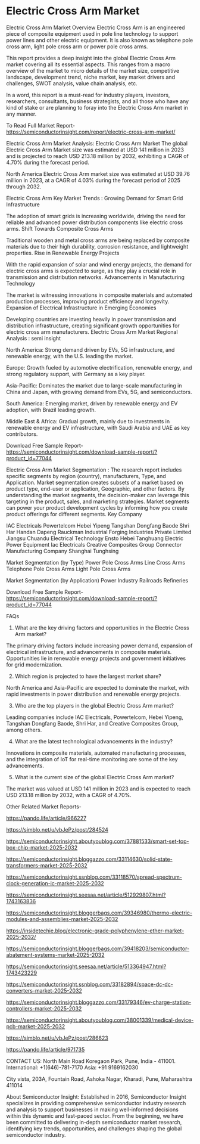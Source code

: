 <h1>Electric Cross Arm Market</h1>
Electric Cross Arm Market Overview
Electric Cross Arm is an engineered piece of composite equipment used in pole line technology to support power lines and other electric equipment. It is also known as telephone pole cross arm, light pole cross arm or power pole cross arms.

This report provides a deep insight into the global Electric Cross Arm market covering all its essential aspects. This ranges from a macro overview of the market to micro details of the market size, competitive landscape, development trend, niche market, key market drivers and challenges, SWOT analysis, value chain analysis, etc.

In a word, this report is a must-read for industry players, investors, researchers, consultants, business strategists, and all those who have any kind of stake or are planning to foray into the Electric Cross Arm market in any manner.

To Read Full Market Report-
https://semiconductorinsight.com/report/electric-cross-arm-market/

Electric Cross Arm Market Analysis:
Electric Cross Arm Market
The global Electric Cross Arm Market size was estimated at USD 141 million in 2023 and is projected to reach USD 213.18 million by 2032, exhibiting a CAGR of 4.70% during the forecast period.

North America Electric Cross Arm market size was estimated at USD 39.76 million in 2023, at a CAGR of 4.03% during the forecast period of 2025 through 2032.

Electric Cross Arm Key Market Trends :
Growing Demand for Smart Grid Infrastructure

The adoption of smart grids is increasing worldwide, driving the need for reliable and advanced power distribution components like electric cross arms.
Shift Towards Composite Cross Arms

Traditional wooden and metal cross arms are being replaced by composite materials due to their high durability, corrosion resistance, and lightweight properties.
Rise in Renewable Energy Projects

With the rapid expansion of solar and wind energy projects, the demand for electric cross arms is expected to surge, as they play a crucial role in transmission and distribution networks.
Advancements in Manufacturing Technology

The market is witnessing innovations in composite materials and automated production processes, improving product efficiency and longevity.
Expansion of Electrical Infrastructure in Emerging Economies

Developing countries are investing heavily in power transmission and distribution infrastructure, creating significant growth opportunities for electric cross arm manufacturers.
Electric Cross Arm Market Regional Analysis :
semi insight

North America:
Strong demand driven by EVs, 5G infrastructure, and renewable energy, with the U.S. leading the market.

Europe:
Growth fueled by automotive electrification, renewable energy, and strong regulatory support, with Germany as a key player.

Asia-Pacific:
Dominates the market due to large-scale manufacturing in China and Japan, with growing demand from EVs, 5G, and semiconductors.

South America:
Emerging market, driven by renewable energy and EV adoption, with Brazil leading growth.

Middle East & Africa:
Gradual growth, mainly due to investments in renewable energy and EV infrastructure, with Saudi Arabia and UAE as key contributors.

Download Free Sample Report-
https://semiconductorinsight.com/download-sample-report/?product_id=77044

Electric Cross Arm Market Segmentation :
The research report includes specific segments by region (country), manufacturers, Type, and Application. Market segmentation creates subsets of a market based on product type, end-user or application, Geographic, and other factors. By understanding the market segments, the decision-maker can leverage this targeting in the product, sales, and marketing strategies. Market segments can power your product development cycles by informing how you create product offerings for different segments.
Key Company

IAC Electricals
Powertelcom
Hebei Yipeng
Tangshan Dongfang Baode
Shri Har
Handan Dapeng
Rauckman
Industrial Forging Industries Private Limited
Jiangsu Chuandu Electrical Technology
Ensto
Hebei Tanghuang Electric Power Equipment
Iac Electricals
Creative Composites Group
Connector Manufacturing Company
Shanghai Tunghsing

Market Segmentation (by Type)
Power Pole Cross Arms
Line Cross Arms
Telephone Pole Cross Arms
Light Pole Cross Arms

Market Segmentation (by Application)
Power Industry
Railroads
Refineries

Download Free Sample Report-
https://semiconductorinsight.com/download-sample-report/?product_id=77044

FAQs


1. What are the key driving factors and opportunities in the Electric Cross Arm market?

The primary driving factors include increasing power demand, expansion of electrical infrastructure, and advancements in composite materials. Opportunities lie in renewable energy projects and government initiatives for grid modernization.

2. Which region is projected to have the largest market share?

North America and Asia-Pacific are expected to dominate the market, with rapid investments in power distribution and renewable energy projects.

3. Who are the top players in the global Electric Cross Arm market?

Leading companies include IAC Electricals, Powertelcom, Hebei Yipeng, Tangshan Dongfang Baode, Shri Har, and Creative Composites Group, among others.

4. What are the latest technological advancements in the industry?

Innovations in composite materials, automated manufacturing processes, and the integration of IoT for real-time monitoring are some of the key advancements.

5. What is the current size of the global Electric Cross Arm market?

The market was valued at USD 141 million in 2023 and is expected to reach USD 213.18 million by 2032, with a CAGR of 4.70%.

Other Related Market Reports-

https://pando.life/article/966227

https://simblo.net/u/vbJePz/post/284524

https://semiconductorinsight.aboutyoublog.com/37881533/smart-set-top-box-chip-market-2025-2032

https://semiconductorinsight.bloggazzo.com/33114630/solid-state-transformers-market-2025-2032

https://semiconductorinsight.ssnblog.com/33118570/spread-spectrum-clock-generation-ic-market-2025-2032

https://semiconductorinsight.seesaa.net/article/512929807.html?1743163836

https://semiconductorinsight.bloggerbags.com/39346980/thermo-electric-modules-and-assemblies-market-2025-2032

https://insidetechie.blog/electronic-grade-polyphenylene-ether-market-2025-2032/

https://semiconductorinsight.bloggerbags.com/39418203/semiconductor-abatement-systems-market-2025-2032

https://semiconductorinsight.seesaa.net/article/513364947.html?1743423229

https://semiconductorinsight.ssnblog.com/33182894/space-dc-dc-converters-market-2025-2032

https://semiconductorinsight.bloggazzo.com/33179346/ev-charge-station-controllers-market-2025-2032

https://semiconductorinsight.aboutyoublog.com/38001339/medical-device-pcb-market-2025-2032

https://simblo.net/u/vbJePz/post/286623

https://pando.life/article/971735

CONTACT US:
North Main Road Koregaon Park, Pune, India - 411001.
International: +1(646)-781-7170
Asia: +91 9169162030

City vista, 203A, Fountain Road, Ashoka Nagar, Kharadi, Pune, Maharashtra 411014

About Semiconductor Insight:
Established in 2016, Semiconductor Insight specializes in providing comprehensive semiconductor industry research and analysis to support businesses in making well-informed decisions within this dynamic and fast-paced sector. From the beginning, we have been committed to delivering in-depth semiconductor market research, identifying key trends, opportunities, and challenges shaping the global semiconductor industry.
